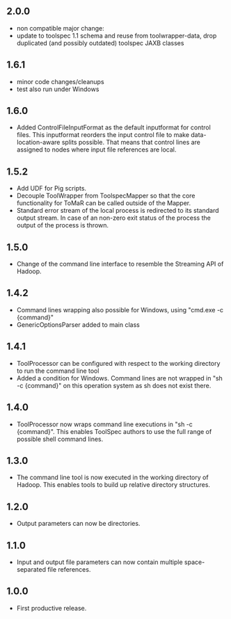 ## 2.0.0

  * non compatible major change:
  * update to toolspec 1.1 schema and reuse from toolwrapper-data, drop duplicated (and possibly outdated) toolspec JAXB classes

## 1.6.1

  * minor code changes/cleanups
  * test also run under Windows

## 1.6.0

  * Added ControlFileInputFormat as the default inputformat for control files. This inputformat reorders the input control file to make data-location-aware splits possible. That means that control lines are assigned to nodes where input file references are local.

## 1.5.2

  * Add UDF for Pig scripts.
  * Decouple ToolWrapper from ToolspecMapper so that the core functionality for ToMaR can be called outside of the Mapper.
  * Standard error stream of the local process is redirected to its standard output stream. In case of an non-zero exit status of the process the output of the process is thrown.
  
## 1.5.0

  * Change of the command line interface to resemble the Streaming API of Hadoop. 

## 1.4.2

  * Command lines wrapping also possible for Windows, using "cmd.exe -c {command}"
  * GenericOptionsParser added to main class

## 1.4.1

  * ToolProcessor can be configured with respect to the working directory to run the command line tool
  * Added a condition for Windows. Command lines are not wrapped in "sh -c {command}" on this operation system as sh does not exist there.
  
## 1.4.0

  * ToolProcessor now wraps command line executions in "sh -c {command}". This enables ToolSpec authors to use the full range of possible shell command lines.

## 1.3.0

  * The command line tool is now executed in the working directory of Hadoop. This enables tools to build up relative directory structures.

## 1.2.0

  * Output parameters can now be directories.

## 1.1.0

  * Input and output file parameters can now contain multiple space-separated file references.

## 1.0.0

  * First productive release.

